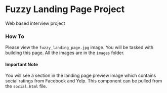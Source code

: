 # Fuzzy Landing Page Project
Web based interview project

### How To
Please view the `fuzzy_landing_page.jpg` image. You will be tasked with building this page. All the images are in the `images` folder.  

#### Important Note
You will see a section in the landing page preview image which contains social ratings from Facebook and Yelp. This component can be pulled from the `social.html` file.
